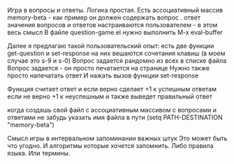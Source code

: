 Игра в вопросы и ответы.
Логика простая.
Есть ассоциативный массив
memory-beta - как пример
он должен содержать вопрос . ответ
значения вопросов и ответов настраиваются пользователем - в этом весь смысл
В файле question-game.el нужно выполнить M-x eval-buffer

Далее я предлагаю такой пользовательский опыт:
есть две функции get-question и set-response
на них вешаются сочетания клавиш (в моем случае это s-9 и s-0)
Вопрос задается рандомно из всех в списке файла
Вопрос задается - он просто печатается на странице
Нужно также просто напечатать ответ
И нажать вызов функции set-response

Функция считает ответ и если верно сделает +1 к успешным ответам
если не верно +1 к неуспешным и также выведет правильный ответ

когда создашь свой файл с ассоциативным массивом с вопросами и ответами не забудь указать имя файла в пути
(setq PATH-DESTINATION "memory-beta")

Смысл игры в интервальном запоминании важных штук
Это может быть что угодно. И алгоритмы которые хочется запомнить. Либо правила языка. Или термины.

